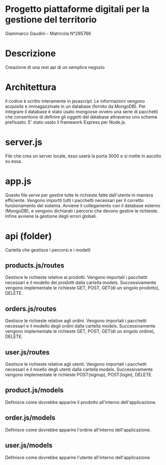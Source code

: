 # Progetto piattaforme digitali per la gestione del territorio
Giammarco Gaudini - Matricola N°285766
# Descrizione
Creazione di una rest api di un semplice negozio

# Architettura
Il codice è scritto interamente in javascript. Le informazioni vengono acquisite e immagazzinate in un database (fornito da MongoDB). Per integrare il database è stato usato mongoose ovvero una serie di pacchetti che consentono di definire gli oggetti del database attraverso uno schema prefissato. E' stato usato il framework Express per Node.js.
# server.js
File che crea un server locale, esso userà la porta 3000 e si mette in ascolto su essa.
# app.js
Questo file serve per gestire tutte le richieste fatte dall'utente in maniera efficiente.
Vengono importti tutti i pacchetti necessari per il corretto funzionamento del sistema. Avviene il collegamento con il database esterno (MongoDB), e vengono dichiarati i percorsi che devono gestire le richieste. Infine avviene la gestione degli errori globali.

# api (folder) 
Cartella che gestisce i percorsi e i modelli
## products.js/routes
Gestisce le richieste relative ai prodotti.
Vengono importati i pacchetti necessari e il modello dei prodotti dalla cartella models. Successivamente vengono implementate le richieste GET, POST, GET(di un singolo prodotto), DELETE.
## orders.js/routes
Gestisce le richieste relative agli ordini.
Vengono importati i pacchetti necessari e il modello degli ordini dalla cartella models. Successivamente vengono implementate le richieste GET, POST, GET(di un singolo ordine), DELETE.
## user.js/routes
Gestisce le richieste relative agli utenti.
Vengono importati i pacchetti necessari e il moello degli utenti dalla cartella models.
Successivamente vengono implementate le richieste POST(signup), POST(login), DELETE.
## product.js/models
Definisce come dovrebbe apparire il prodotto all'interno dell'applicazione.
## order.js/models
Definisce come dovrebbe apparire l'ordine all'interno dell'applicazione.
## user.js/models
Definisce come dovrebbe apparire l'utente all'interno dell'applicazione.



